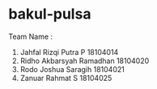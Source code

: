 # bakul-pulsa


Team Name :

1. Jahfal Rizqi Putra P 18104014
2. Ridho Akbarsyah Ramadhan 18104020
3. Rodo Joshua Saragih 18104021
4. Zanuar Rahmat S 18104025
